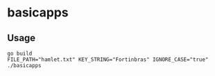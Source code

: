 # basicapps

## Usage

```
go build
FILE_PATH="hamlet.txt" KEY_STRING="Fortinbras" IGNORE_CASE="true" ./basicapps
```